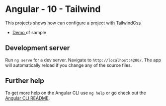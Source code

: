 # Angular - 10 - Tailwind

This projects shows how can configure a project with  [TailwindCss ](https://tailwindcss.com/)

- [Demo ](https://alejandrotapiaq.github.io/angular-10-tailwind/) of sample 


## Development server

Run `ng serve` for a dev server. Navigate to `http://localhost:4200/`. The app will automatically reload if you change any of the source files.

## Further help

To get more help on the Angular CLI use `ng help` or go check out the [Angular CLI README](https://github.com/angular/angular-cli/blob/master/README.md).
